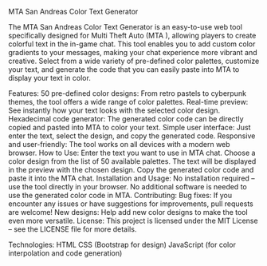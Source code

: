 MTA San Andreas Color Text Generator

The MTA San Andreas Color Text Generator is an easy-to-use web tool specifically designed for Multi Theft Auto (MTA
), allowing players to create colorful text in the in-game chat. This tool enables you to add custom color gradients to your messages, making your chat experience more vibrant and creative. Select from a wide variety of pre-defined color palettes, customize your text, and generate the code that you can easily paste into MTA to display your text in color.

Features:
50 pre-defined color designs: From retro pastels to cyberpunk themes, the tool offers a wide range of color palettes.
Real-time preview: See instantly how your text looks with the selected color design.
Hexadecimal code generator: The generated color code can be directly copied and pasted into MTA to color your text.
Simple user interface: Just enter the text, select the design, and copy the generated code.
Responsive and user-friendly: The tool works on all devices with a modern web browser.
How to Use:
Enter the text you want to use in MTA chat.
Choose a color design from the list of 50 available palettes.
The text will be displayed in the preview with the chosen design.
Copy the generated color code and paste it into the MTA chat.
Installation and Usage:
No installation required – use the tool directly in your browser.
No additional software is needed to use the generated color code in MTA.
Contributing:
Bug fixes: If you encounter any issues or have suggestions for improvements, pull requests are welcome!
New designs: Help add new color designs to make the tool even more versatile.
License:
This project is licensed under the MIT License – see the LICENSE file for more details.

Technologies:
HTML
CSS (Bootstrap for design)
JavaScript (for color interpolation and code generation)
